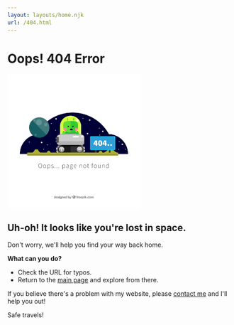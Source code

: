 ```yaml
---
layout: layouts/home.njk
url: /404.html
---
```


# Oops! 404 Error

<img src="/img/404error.jpg" alt="Lost in Space" style="width: 300px; height: auto;">


## Uh-oh! It looks like you're lost in space.

Don't worry, we'll help you find your way back home.

**What can you do?**
- Check the URL for typos.
- Return to the [main page](/) and explore from there.

If you believe there's a problem with my website, please [contact me](mailto:demetzbenjamin23@gmail.com) and I'll help you out!

Safe travels!

